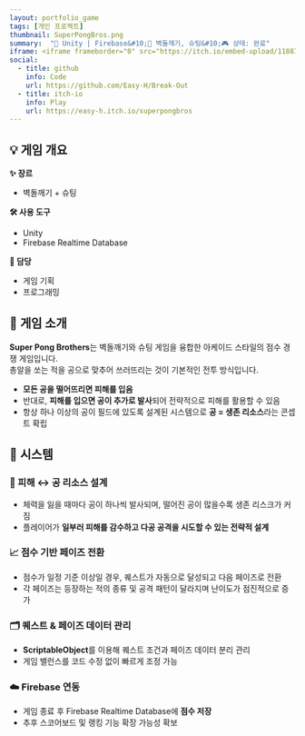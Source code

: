 ```yaml
---
layout: portfolio_game
tags: [개인 프로젝트]
thumbnail: SuperPongBros.png
summary:  "🔧 Unity | Firebase&#10;🌟 벽돌깨기, 슈팅&#10;🎮 상태: 완료"
iframe: <iframe frameborder="0" src="https://itch.io/embed-upload/11887825?color=333333" allow="autoplay; fullscreen" width="220" height="500"><a href="https://easy-h.itch.io/superpongbros">Play Super Pong Bros on itch.io</a></iframe>
social:
  - title: github
    info: Code
    url: https://github.com/Easy-H/Break-Out
  - title: itch-io
    info: Play
    url: https://easy-h.itch.io/superpongbros
---
```

<!-- card: 개요 -->

## 💡 게임 개요

**✨ 장르**
- 벽돌깨기 + 슈팅

**🛠 사용 도구**
- Unity
- Firebase Realtime Database

**👤 담당**
- 게임 기획
- 프로그래밍

<!-- card: 개요 -->
## 📖 게임 소개
**Super Pong Brothers**는 벽돌깨기와 슈팅 게임을 융합한 아케이드 스타일의 점수 경쟁 게임입니다.  
총알을 쏘는 적을 공으로 맞추어 쓰러뜨리는 것이 기본적인 전투 방식입니다.

- **모든 공을 떨어뜨리면 피해를 입음**  
- 반대로, **피해를 입으면 공이 추가로 발사**되어 전략적으로 피해를 활용할 수 있음  
- 항상 하나 이상의 공이 필드에 있도록 설계된 시스템으로 **공 = 생존 리소스**라는 콘셉트 확립

<!-- card: 시스템 -->
## 🧩 시스템
### 🎯 피해 ↔ 공 리소스 설계

- 체력을 잃을 때마다 공이 하나씩 발사되며, 떨어진 공이 많을수록 생존 리스크가 커짐
- 플레이어가 **일부러 피해를 감수하고 다공 공격을 시도할 수 있는 전략적 설계**

### 📈 점수 기반 페이즈 전환

- 점수가 일정 기준 이상일 경우, 퀘스트가 자동으로 달성되고 다음 페이즈로 전환
- 각 페이즈는 등장하는 적의 종류 및 공격 패턴이 달라지며 난이도가 점진적으로 증가

<!-- card: 시스템 -->

### 🗂 퀘스트 & 페이즈 데이터 관리

- **ScriptableObject**를 이용해 퀘스트 조건과 페이즈 데이터 분리 관리
- 게임 밸런스를 코드 수정 없이 빠르게 조정 가능

### ☁️ Firebase 연동

- 게임 종료 후 Firebase Realtime Database에 **점수 저장**
- 추후 스코어보드 및 랭킹 기능 확장 가능성 확보